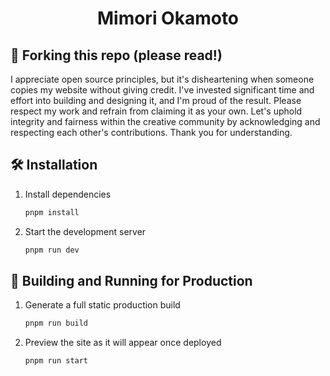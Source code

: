
<h1 align="center">
  Mimori Okamoto
</h1>

## 🚨 Forking this repo (please read!)

I appreciate open source principles, but it's disheartening when someone copies my website without giving credit. I've invested significant time and effort into building and designing it, and I'm proud of the result. Please respect my work and refrain from claiming it as your own. Let's uphold integrity and fairness within the creative community by acknowledging and respecting each other's contributions. Thank you for understanding.


<!-- ### TL;DR

Yes, you can fork this repo. Please give me proper credit by linking back to [m7mad.dev](https://m7mad.dev). Thanks! -->


## 🛠 Installation
1. Install dependencies

   ```sh
   pnpm install
   ```

2. Start the development server

   ```sh
   pnpm run dev
   ```

## 🚀 Building and Running for Production
                                                                                                                                                                                                                                                                                                                                                                                                                                                                                                                                                                                                                                                                                                                                                                                                                                                                                                                                                                                                                                                                                                                                             
1. Generate a full static production build

   ```sh
   pnpm run build
   ```

2. Preview the site as it will appear once deployed

   ```sh
   pnpm run start
   ```
